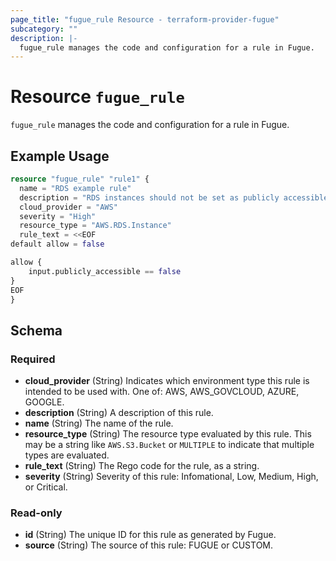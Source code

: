 ```yaml
---
page_title: "fugue_rule Resource - terraform-provider-fugue"
subcategory: ""
description: |-
  fugue_rule manages the code and configuration for a rule in Fugue.
---
```


# Resource `fugue_rule`

`fugue_rule` manages the code and configuration for a rule in Fugue.

## Example Usage

```terraform
resource "fugue_rule" "rule1" {
  name = "RDS example rule"
  description = "RDS instances should not be set as publicly accessible."
  cloud_provider = "AWS"
  severity = "High"
  resource_type = "AWS.RDS.Instance"
  rule_text = <<EOF
default allow = false

allow {
    input.publicly_accessible == false
}
EOF
}
```

## Schema

### Required

- **cloud_provider** (String) Indicates which environment type this rule is intended to be used with. One of: AWS, AWS_GOVCLOUD, AZURE, GOOGLE.
- **description** (String) A description of this rule.
- **name** (String) The name of the rule.
- **resource_type** (String) The resource type evaluated by this rule. This may be a string like `AWS.S3.Bucket` or `MULTIPLE` to indicate that multiple types are evaluated.
- **rule_text** (String) The Rego code for the rule, as a string.
- **severity** (String) Severity of this rule: Infomational, Low, Medium, High, or Critical.

### Read-only

- **id** (String) The unique ID for this rule as generated by Fugue.
- **source** (String) The source of this rule: FUGUE or CUSTOM.


